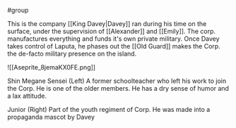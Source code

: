 #group

This is the company [[King Davey|Davey]] ran during his time on the surface, under the supervision of [[Alexander]] and [[Emily]]. The corp. manufactures everything and funds it's own private military. Once Davey takes control of Laputa, he phases out the [[Old Guard]] makes the Corp. the de-facto military presence on the island.

![[Aseprite_8jemaKX0FE.png]]

Shin Megane Sensei (Left)
	A former schoolteacher who left his work to join the Corp. He is one of the older members. He has a dry sense of humor and a lax attitude.


Junior (Right)
	Part of the youth regiment of Corp. He was made into a propaganda mascot by Davey